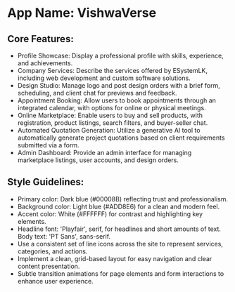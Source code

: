 # **App Name**: VishwaVerse

## Core Features:

- Profile Showcase: Display a professional profile with skills, experience, and achievements.
- Company Services: Describe the services offered by ESystemLK, including web development and custom software solutions.
- Design Studio: Manage logo and post design orders with a brief form, scheduling, and client chat for previews and feedback.
- Appointment Booking: Allow users to book appointments through an integrated calendar, with options for online or physical meetings.
- Online Marketplace: Enable users to buy and sell products, with registration, product listings, search filters, and buyer-seller chat.
- Automated Quotation Generation: Utilize a generative AI tool to automatically generate project quotations based on client requirements submitted via a form.
- Admin Dashboard: Provide an admin interface for managing marketplace listings, user accounts, and design orders.

## Style Guidelines:

- Primary color: Dark blue (#00008B) reflecting trust and professionalism.
- Background color: Light blue (#ADD8E6) for a clean and modern feel.
- Accent color: White (#FFFFFF) for contrast and highlighting key elements.
- Headline font: 'Playfair', serif, for headlines and short amounts of text. Body text: 'PT Sans', sans-serif.
- Use a consistent set of line icons across the site to represent services, categories, and actions.
- Implement a clean, grid-based layout for easy navigation and clear content presentation.
- Subtle transition animations for page elements and form interactions to enhance user experience.